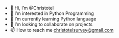 - 👋 Hi, I’m @Christotel
- 👀 I’m interested in Python Programming
- 🌱 I’m currently learning Python language
- 💞️ I’m looking to collaborate on projects
- 📫 How to reach me christotelsurvey@gmail.com

<!---
Christotel/Christotel is a ✨ special ✨ repository because its `README.md` (this file) appears on your GitHub profile.
You can click the Preview link to take a look at your changes.
--->
